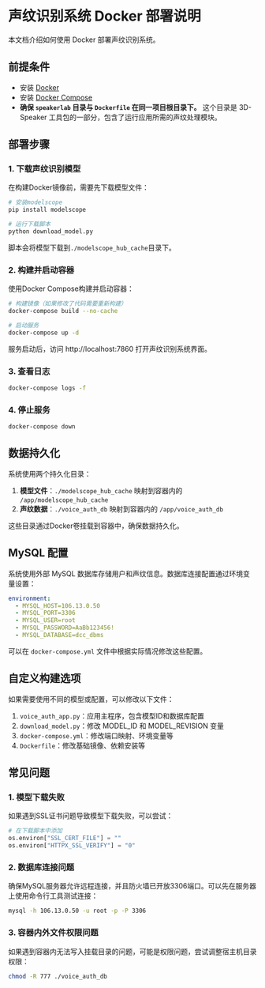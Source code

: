 # 声纹识别系统 Docker 部署说明

本文档介绍如何使用 Docker 部署声纹识别系统。

## 前提条件

- 安装 [Docker](https://docs.docker.com/get-docker/)
- 安装 [Docker Compose](https://docs.docker.com/compose/install/)
- **确保 `speakerlab` 目录与 `Dockerfile` 在同一项目根目录下。** 这个目录是 3D-Speaker 工具包的一部分，包含了运行应用所需的声纹处理模块。

## 部署步骤

### 1. 下载声纹识别模型

在构建Docker镜像前，需要先下载模型文件：

```bash
# 安装modelscope
pip install modelscope

# 运行下载脚本
python download_model.py
```

脚本会将模型下载到`./modelscope_hub_cache`目录下。

### 2. 构建并启动容器

使用Docker Compose构建并启动容器：

```bash
# 构建镜像（如果修改了代码需要重新构建）
docker-compose build --no-cache

# 启动服务
docker-compose up -d
```

服务启动后，访问 http://localhost:7860 打开声纹识别系统界面。

### 3. 查看日志

```bash
docker-compose logs -f
```

### 4. 停止服务

```bash
docker-compose down
```

## 数据持久化

系统使用两个持久化目录：

1. **模型文件**：`./modelscope_hub_cache` 映射到容器内的 `/app/modelscope_hub_cache`
2. **声纹数据**：`./voice_auth_db` 映射到容器内的 `/app/voice_auth_db`

这些目录通过Docker卷挂载到容器中，确保数据持久化。

## MySQL 配置

系统使用外部 MySQL 数据库存储用户和声纹信息。数据库连接配置通过环境变量设置：

```yaml
environment:
  - MYSQL_HOST=106.13.0.50
  - MYSQL_PORT=3306
  - MYSQL_USER=root
  - MYSQL_PASSWORD=AaBb123456!
  - MYSQL_DATABASE=dcc_dbms
```

可以在 `docker-compose.yml` 文件中根据实际情况修改这些配置。

## 自定义构建选项

如果需要使用不同的模型或配置，可以修改以下文件：

1. `voice_auth_app.py`：应用主程序，包含模型ID和数据库配置
2. `download_model.py`：修改 MODEL_ID 和 MODEL_REVISION 变量
3. `docker-compose.yml`：修改端口映射、环境变量等
4. `Dockerfile`：修改基础镜像、依赖安装等

## 常见问题

### 1. 模型下载失败

如果遇到SSL证书问题导致模型下载失败，可以尝试：

```python
# 在下载脚本中添加
os.environ["SSL_CERT_FILE"] = ""
os.environ["HTTPX_SSL_VERIFY"] = "0"
```

### 2. 数据库连接问题

确保MySQL服务器允许远程连接，并且防火墙已开放3306端口。可以先在服务器上使用命令行工具测试连接：

```bash
mysql -h 106.13.0.50 -u root -p -P 3306
```

### 3. 容器内外文件权限问题

如果遇到容器内无法写入挂载目录的问题，可能是权限问题，尝试调整宿主机目录权限：

```bash
chmod -R 777 ./voice_auth_db
``` 